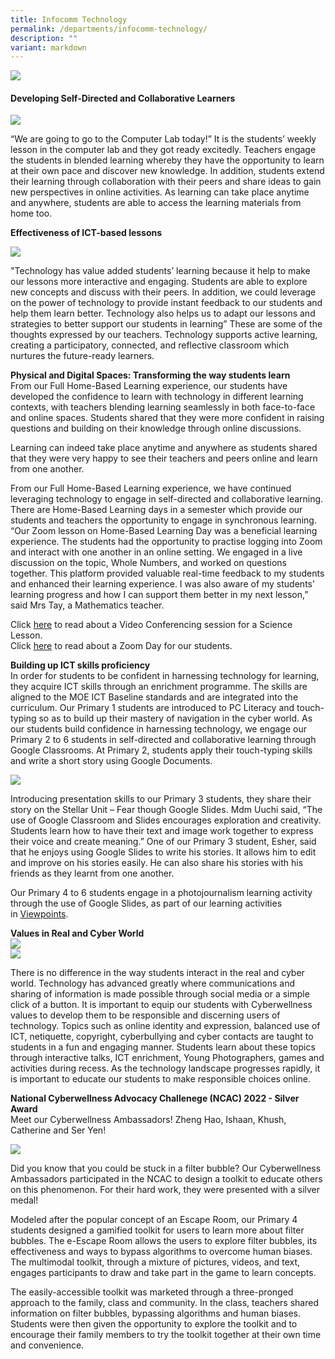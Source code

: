 ```yaml
---
title: Infocomm Technology
permalink: /departments/infocomm-technology/
description: ""
variant: markdown
---
```

<img src="/images/br-junior-reporter_20230308_img_2259-scaled.jpeg">
<h4 style="text-align: left;"><strong>Developing Self-Directed and Collaborative Learners</strong></h4>
<img src="/images/br-junior-reporter_20230331_img_2823-scaled.jpeg">
<p>“We are going to go to the Computer Lab today!” It is the students’ weekly lesson in the computer lab and they got ready excitedly. Teachers engage the students in blended learning whereby they have the opportunity to learn at their own pace and discover new knowledge. In addition, students extend their learning through collaboration with their peers and share ideas to gain new perspectives in online activities. As learning can take place anytime and anywhere, students are able to access the learning materials from home too.</p>
<p><strong>Effectiveness of ICT-based lessons</strong></p>
<img src="/images/2023%20Photos/ICT%20Department/ict%201_img_3758.JPG">
<p>
"Technology has value added students’ learning because it help to make our lessons more interactive and engaging. Students are able to explore new concepts and discuss with their peers. In addition, we could leverage on the power of technology to provide instant feedback to our students and help them learn better. Technology also helps us to adapt our lessons and strategies to better support our students in learning” These are some of the thoughts expressed by our teachers. Technology supports active learning, creating a participatory, connected, and reflective classroom which nurtures the future-ready learners.</p>
<p><strong>Physical and Digital Spaces: Transforming the way students learn<br></strong>From our Full Home-Based Learning experience, our students have developed the confidence to learn with technology in different learning contexts, with teachers blending learning seamlessly in both face-to-face and online spaces. Students shared that they were more confident in raising questions and building on their knowledge through online discussions.</p>
<p>Learning can indeed take place anytime and anywhere as students shared that they were very happy to see their teachers and peers online and learn from one another. 
	
</p><p>From our Full Home-Based Learning experience, we have continued leveraging technology to engage in self-directed and collaborative learning. There are Home-Based Learning days in a semester which provide our students and teachers the opportunity to engage in synchronous learning. “Our Zoom lesson on Home-Based Learning Day was a beneficial learning experience. The students had the opportunity to practise logging into Zoom and interact with one another in an online setting. We engaged in a live discussion on the topic, Whole Numbers, and worked on questions together. This platform provided valuable real-time feedback to my students and enhanced their learning experience. I was also aware of my students’ learning progress and how I can support them better in my next lesson,” said Mrs Tay, a Mathematics teacher. </p>
<p>Click&nbsp;<a href="https://www.facebook.com/pg/Blangah-Rise-Primary-School-1143547012326368/photos/?tab=album&amp;album_id=3497906250223754">here</a>&nbsp;to read about a Video Conferencing session for a Science Lesson.<br>Click&nbsp;<a href="https://www.facebook.com/pg/Blangah-Rise-Primary-School-1143547012326368/photos/?tab=album&amp;album_id=3530317306982648">here</a>&nbsp;to read about a Zoom Day for our students.</p>
<p><strong>Building up ICT skills proficiency<br></strong>In order for students to be confident in harnessing technology for learning, they acquire ICT skills through an enrichment programme. The skills are aligned to the MOE ICT Baseline standards and are integrated into the curriculum. Our Primary 1 students are introduced to PC Literacy and touch-typing so as to build up their mastery of navigation in the cyber world. As our students build confidence in harnessing technology, we engage our Primary 2 to 6 students in self-directed and collaborative learning through Google Classrooms. At Primary 2, students apply their touch-typing skills and write a short story using Google Documents.</p>
<img src="/images/2023%20Photos/ICT%20Department/ict%202_img_4667.JPG">
<p>Introducing presentation skills to our Primary 3 students, they share their story on the Stellar Unit – Fear though Google Slides. Mdm Uuchi said, “The use of Google Classroom and Slides encourages exploration and creativity. Students learn how to have their text and image work together to express their voice and create meaning.” One of our Primary 3 student, Esher, said that he enjoys using Google Slides to write his stories. It allows him to edit and improve on his stories easily. He can also share his stories with his friends as they learnt from one another.</p>
<p>Our Primary 4 to 6 students engage in a photojournalism learning activity through the use of Google Slides, as part of our learning activities in&nbsp;<a href="/viewpoints/">Viewpoints</a>.</p>
<p><strong>Values in Real and Cyber World</strong><br>
<img src="/images/2023%20Photos/ICT%20Department/ict%204_img_9537.jpg"><br>
	<img src="/images/2023%20Photos/ICT%20Department/ict%203_img_9534.jpg">
	
There is no difference in the way students interact in the real and cyber world. Technology has advanced greatly where communications and sharing of information is made possible through social media or a simple click of a button. It is important to equip our students with Cyberwellness values to develop them to be responsible and discerning users of technology. Topics such as online identity and expression, balanced use of ICT, netiquette, copyright, cyberbullying and cyber contacts are taught to students in a fun and engaging manner. Students learn about these topics through interactive talks, ICT enrichment, Young Photographers, games and activities during recess. As the technology landscape progresses rapidly, it is important to educate our students to make responsible choices online.</p>
<p><strong>National Cyberwellness Advocacy Challenege (NCAC) 2022 - Silver Award<br></strong>Meet our Cyberwellness Ambassadors! Zheng Hao, Ishaan, Khush, Catherine and Ser Yen!</p>

<img src="/images/2023%20Photos/ICT%20Department/ict%205_whatsapp%20image%202022-11-14%20.jpeg">
<p>Did you know that you could be stuck in a filter bubble? Our Cyberwellness Ambassadors participated in the NCAC to design a toolkit to educate others on this phenomenon. For their hard work, they were presented with a silver medal! </p>

<p>Modeled after the popular concept of an Escape Room, our Primary 4 students designed a gamified toolkit for users to learn more about filter bubbles. The e-Escape Room allows the users to explore filter bubbles, its effectiveness and ways to bypass algorithms to overcome human biases. The multimodal toolkit, through a mixture of pictures, videos, and text, engages participants to draw and take part in the game to learn concepts.</p> 

<p>The easily-accessible toolkit was marketed through a three-pronged approach to the family, class and community. In the class, teachers shared information on filter bubbles, bypassing algorithms and human biases. Students were then given the opportunity to explore the toolkit and to encourage their family members to try the toolkit together at their own time and convenience.
</p>